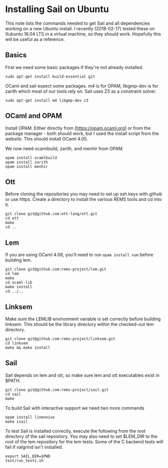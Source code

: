 Installing Sail on Ubuntu
=========================

This note lists the commands needed to get Sail and all dependencies
working on a new Ubuntu install. I recently (2018-02-17) tested these
on Xubuntu 16.04 LTS in a virtual machine, so they should
work. Hopefully this will be useful as a reference.

Basics
------

First we need some basic packages if they're not already installed.
```
sudo apt-get install build-essential git
```

OCaml and sail expect some packages. m4 is for OPAM, libgmp-dev is for
zarith which most of our tools rely on. Sail uses Z3 as a constraint
solver.
```
sudo apt-get install m4 libgmp-dev z3
```

OCaml and OPAM
--------------

Install OPAM. Either directly from [https://opam.ocaml.org] or from
the package manager - both should work, but I used the install script
from the website. This should install OCaml 4.05.

We now need ocamlbuild, zarith, and menhir from OPAM.
```
opam install ocamlbuild
opam install zarith
opam install menhir
```

Ott
---

Before cloning the repositories you may need to set up ssh keys with
github or use https. Create a directory to install the various REMS
tools and cd into it.
```
git clone git@github.com:ott-lang/ott.git
cd ott
make
cd ..
```

Lem
---

If you are using OCaml 4.06, you'll need to run `opam install num` before building lem.

```
git clone git@github.com:rems-project/lem.git
cd lem
make
cd ocaml-lib
make install
cd ../..
```

Linksem
-------

Make sure the LEMLIB environment variable is set correctly before building linksem. This should be the library directory within the checked-out lem directory.

```
git clone git@github.com:rems-project/linksem.git
cd linksem
make && make install
```

Sail
----

Sail depends on lem and ott, so make sure lem and ott executables
exist in $PATH.
```
git clone git@github.com:rems-project/sail.git
cd sail
make
```
To build Sail with interactive support we need two more commands
```
opam install linenoise
make isail
```
To test Sail is installed correctly, execute the following from the
root directory of the sail repository. You may also need to set
$LEM_DIR to the root of the lem repository for the lem tests. Some of
the C backend tests will fail if valgrind isn't installed.
```
export SAIL_DIR=$PWD
test/run_tests.sh
```

